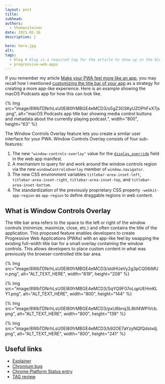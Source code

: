 ```yaml
---
layout: post
title:
subhead:
authors:
  - thomassteiner
date: 2021-02-16
description: |

hero: hero.jpg
alt:
tags:
  - blog # blog is a required tag for the article to show up in the blog.
  - progressive-web-apps
---
```


If you remember my article [Make your PWA feel more like an app](/app-like-pwas/), you may recall
how I mentioned [customizing the title bar of your app](/app-like-pwas/#customized-title-bar) as a
strategy for creating a more app-like experience. Here is an example showing the macOS Podcasts app
for how this can look like.

{% Img src="image/8WbTDNrhLsU0El80frMBGE4eMCD3/o5gZ3GSKyUZOPhFxX7js.png", alt="macOS Podcasts app title bar showing media control buttons and metadata about the currently playing podcast.", width="800", height="63" %}

The Window Controls Overlay feature lets you create a similar user interface for your PWA.
Window Controls Overlay consists of four sub-features:

1. The new `"window-controls-overlay"` value for the [`display_override`](/display-override/) field
   in the web app manifest.
1. A mechanism to query for and work around the window controls region via the new
   `windowControlsOverlay` member of `window.navigator`.
1. The new CSS environment variables `titlebar-area-inset-left`, `titlebar-area-inset-right`,
   `titlebar-area-inset-top`, and `titlebar-area-inset-bottom`.
1. The standardization of the previously proprietary CSS property `-webkit-app-region` as
   `app-region` to define draggable regions in web content.

## What is Window Controls Overlay

The title bar area refers to the space to the left or right of the window controls (minimize,
maximize, close, etc.) and often contains the title of the application.
This proposed feature enables developers to create Progressive Web Applications (PWAs) with an
app-like feel by swapping the existing full-width title bar for a small overlay containing the
window controls. This allows developers to place custom content in what was previously the
browser-controlled title bar area.

{% Img src="image/8WbTDNrhLsU0El80frMBGE4eMCD3/stdHUeVy2g3pCQ56iMUn.png", alt="ALT_TEXT_HERE", width="619", height="208" %}

{% Img src="image/8WbTDNrhLsU0El80frMBGE4eMCD3/SqYQ9F07oLqpUEHmKLY1.png", alt="ALT_TEXT_HERE", width="800", height="144" %}

{% Img src="image/8WbTDNrhLsU0El80frMBGE4eMCD3/pxU6bnq3L8tif4WPIVcb.png", alt="ALT_TEXT_HERE", width="800", height="139" %}

{% Img src="image/8WbTDNrhLsU0El80frMBGE4eMCD3/b92OE7aYzyNQfQdsIxdj.png", alt="ALT_TEXT_HERE", width="800", height="241" %}

<!--
A progressive web app can opt-in to the window controls overlay by adding window-controls-overlay as the primary display_override member in the manifest.
The window controls overlay will be visible only when all the following are satisfied:
Opened in a PWA (not the browser)
Manifest includes “display_override”: [“window-controls-overlay”, ...]
PWA is not running on Android or iOS
The current origin matches the origin for which the PWA was installed


navigating to a different origin within the PWA will cause it to fall back to the normal standalone title bar, even if it meets the above criteria and is launched with the window controls overlay. This is to accommodate the black bar that appears on navigation to a different origin. After navigating back to the original origin, the window controls overlay will be used again.

query the bounding rects and visibility of the UA provided window controls region which will overlay into the web content area through a new object on the window.navigator property called windowControlsOverlay with two members:
navigator.windowControlsOverlay.getBoundingClientRect(): returns a DOMRect that represents the area under the window controls overlay, or an empty rect if not visible. Interactive web content should not be displayed beneath the overlay
navigator.windowControlsOverlay.visible: a boolean to determine if the window controls overlay has been rendered
When the overlay changes size, position, or visibility, a geometrychange event will be fired against the windowControlsOverlay object to notify the application that it should update to accommodate the changes.
For security and privacy, this information will only be exposed to the top-level frame. All sub-frames will see visible returns false and getBoundingClientRect() returns an empty rect.

CSS environment variables will be added to describe the window controls overlay area:
env(titlebar-area-inset-top)
env(titlebar-area-inset-bottom)
env(titlebar-area-inset-left)
env(titlebar-area-inset-right)
These variables will only be exposed to the top-level frame and will be undefined for all sub-frames.

The existing CSS property -webkit-app-region which defines draggable regions in web content will be standardized to app-region and enabled in the top-level frame of PWAs that satisfy the criteria specified in 2.1.1.
By default, the frameless window is non-draggable. Apps need to specify -webkit-app-region: drag in CSS to tell Electron which regions are draggable (like the OS's standard titlebar), and apps can also use -webkit-app-region: no-drag to exclude the non-draggable area from the draggable region. Note that only rectangular shapes are currently supported.


{
  "name": "Example PWA",
  "display": "standalone",
  "display_override": [
    "window-controls-overlay"
  ],
  "theme_color": "#254B85"
}


<!DOCTYPE html>
<html lang="en">
  <head>
    <meta charset="utf-8">
    <meta name="viewport" content="width=device-width">
    <title>Example PWA</title>
    <link rel="stylesheet" href="style.css">
    <link rel="manifest" href="./manifest.webmanifest">
  </head>
  <body>
    <div id="titleBarContainer">
      <div id="titleBar" class=" draggable">
        <span class="draggable">Example PWA</span>
        <input class="nonDraggable" type="text"
               placeholder="Search"></input>
      </div>
    </div>
    <div id="mainContent"></div>
  </body>
</html>

:root {
  --fallback-title-bar-height: 40px;
}

.draggable {
  app-region: drag;
}

.nonDraggable {
  app-region: no-drag;
}

body {
  font-family: 'Segoe UI', Tahoma, Geneva, Verdana, sans-serif;
  margin: 0;
}

#titleBarContainer {
  position: absolute;
  top: env(titlebar-area-inset-top, 0);
  bottom: env(titlebar-area-inset-bottom,
              calc(100% - var(--fallback-title-bar-height)));
  width: 100%;
  background-color:#254B85;
}

#titleBar {
  position: absolute;
  top: 0;
  display: flex;
  user-select: none;
  height: 100%;
  left: env(titlebar-area-inset-left, 0);
  right: env(titlebar-area-inset-right, 0);

  color: #FFFFFF;
  font-weight: bold;
  text-align: center;
}

#titleBar > span {
  margin: auto;
  padding: 0px 16px 0px 16px;
}

#titleBar > input {
  flex: 1;
  margin: 8px;
  border-radius: 5px;
  border: none;
  padding: 8px;
}

#mainContent {
  position: absolute;
  left: 0;
  right: 0;
  bottom: 0;
  height: env(titlebar-area-inset-bottom,
              calc(100% - var(--fallback-title-bar-height)));
  overflow-y: scroll;
}


In style.css, The draggable regions are set using app-region: drag and app-region: no-drag.
On the body, margins are set to 0 to ensure the title bar reaches to the edges of the window.
The titleBarContainer uses position: absolute and sets the top to titlebar-area-inset-top, fixing the container to the top of the page. The bottom is set to titlebar-area-inset-bottom or to fall back to 100% - var(--fallback-title-bar-height) if the window controls overlay is not visible. The background color of the titleBarContainer is the same as the theme_color. The width is set to 100% so that the div fills the width of the page, and flows under the overlay when it is visible for a seamless appearance.
The titleBar also uses position: absolute and top: titlebar-area-inset-top to pin it to the top of the window. By default, it consumes the full width of the window. The left and right edges are set to titlebar-area-inset-left and titlebar-area-inset-right respectively, both falling back to 0 when these values aren't set. It also sets user-select: none to prevent any attempts at dragging the window to be consumed instead by highlighting text inside of the div.
The container for the mainContent of the webpage is also fixed in place with position: absolute and is anchored to the bottom of the page. The height is set to titlebar-area-inset-bottom, or to fall back to 100% - var(--fallback-titlebar-height), filling in the remaining space below the title bar. It sets overflow-y: scroll to allow its contents to scroll vertically within the container.
For cases where the browser does not support the window control overlay, a CSS variable is added to set a fallback title bar height. The bounds of the titleBarContainer and mainContent are initially set to fill the entire client area, and do not need to be changed if the overlay is not supported.

Giving sites partial control of the title bar leaves room for developers to spoof content in what was previously a trusted, UA-controlled region.
Currently in Chromium browsers, standalone mode includes a title bar which on initial launch displays the title of the webpage on the left, and the origin of the page on the right (followed by the "settings and more" button and the window controls). After a few seconds, the origin text disappears.
In RTL configured browsers, this layout is flipped such that the origin text is on the left. This opens the window controls overlay to spoof the origin if there is insufficient padding between the origin and the right edge of the overlay. For example, the origin "evil.ltd" could be appended with a trusted site "google.com", leading users to believe that the source is trustworthy.

The plan is to keep this origin text so that users know what the origin of the app is and can ensure that it matches their expectations, i.e. their banking app has the origin “bankofamerica.com”, not “myquestionableapp.com”.
For RTL configured browsers, there must be enough padding to the right of the origin text to prevent a malicious website from appending the unsafe origin with a trusted origin.


Enabling the window controls overlay and draggable regions do not pose considerable privacy concerns other than feature detection. However, due to differing sizes and positions of the window control buttons across operating systems, the JavaScript API for navigator.windowControlsOverlay.getBoundingClientRect() will return a rect whose position and dimensions will reveal information about the operating system upon which the browser is running. Currently, developers can already discover the OS from the user agent string, but due to fingerprinting concerns there is discussion about freezing the UA string and unifying OS versions. We would like to work with the community to understand how frequently the size of the window controls overlay changes across platforms, as we believe that these are fairly stable across OS versions and thus would not be useful for observing minor OS versions.
Although this is a potential fingerprinting issue, it only applies to installed PWAs that use the custom title bar feature and does not apply to general browser usage. Additionally, the windowControlsOverlay API will not be available to iframes embedded inside of a PWA.

-->

## Useful links

- [Explainer](https://github.com/WICG/window-controls-overlay/blob/master/explainer.md)
- [Chromium bug](https://crbug.com/937121)
- [Chrome Platform Status entry](https://chromestatus.com/feature/5741247866077184)
- [TAG review](https://github.com/w3ctag/design-reviews/issues/481)
